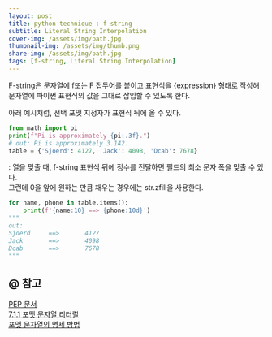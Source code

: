 ```yaml
---
layout: post
title: python technique : f-string
subtitle: Literal String Interpolation
cover-img: /assets/img/path.jpg
thumbnail-img: /assets/img/thumb.png
share-img: /assets/img/path.jpg
tags: [f-string, Literal String Interpolation]
---
```

F-string은 문자열에 f또는 F 접두어를 붙이고 표현식을 {expression} 형태로 작성해
문자열에 파이썬 표현식의 값을 그대로 삽입할 수 있도록 한다.

아래 예시처럼, 선택 포맷 지정자가 표현식 뒤에 올 수 있다.
```python
from math import pi
print(f"Pi is approximately {pi:.3f}.")
# out: Pi is approximately 3.142.
table = {'Sjoerd': 4127, 'Jack': 4098, 'Dcab': 7678}
```

: 열을 맞출 때, f-string 표현식 뒤에 정수를 전달하면 필드의 최소 문자 폭을 맞출 수 있다.  
그런데 0을 앞에 원하는 만큼 채우는 경우에는 str.zfill을 사용한다.
```python
for name, phone in table.items():
    print(f'{name:10} ==> {phone:10d}')
""" 
out:
Sjoerd     ==>       4127
Jack       ==>       4098
Dcab       ==>       7678
"""
```



## @ 참고
[PEP 문서](https://peps.python.org/pep-0498/)  
[7.1.1 포맷 문자열 리터럴](https://docs.python.org/ko/3/tutorial/inputoutput.html)   
[포맷 문자열의 명세 방법](https://docs.python.org/ko/3/library/string.html#formatspec)